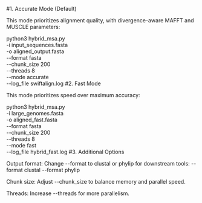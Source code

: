 #1. Accurate Mode (Default)

This mode prioritizes alignment quality, with divergence-aware MAFFT and MUSCLE parameters:


python3 hybrid_msa.py \
    -i input_sequences.fasta \
    -o aligned_output.fasta \
    --format fasta \
    --chunk_size 200 \
    --threads 8 \
    --mode accurate \
    --log_file swiftalign.log
#2. Fast Mode

This mode prioritizes speed over maximum accuracy:

python3 hybrid_msa.py \
    -i large_genomes.fasta \
    -o aligned_fast.fasta \
    --format fasta \
    --chunk_size 200 \
    --threads 8 \
    --mode fast \
    --log_file hybrid_fast.log
#3. Additional Options

Output format: Change --format to clustal or phylip for downstream tools:
--format clustal
--format phylip

Chunk size: Adjust --chunk_size to balance memory and parallel speed.

Threads: Increase --threads for more parallelism.
